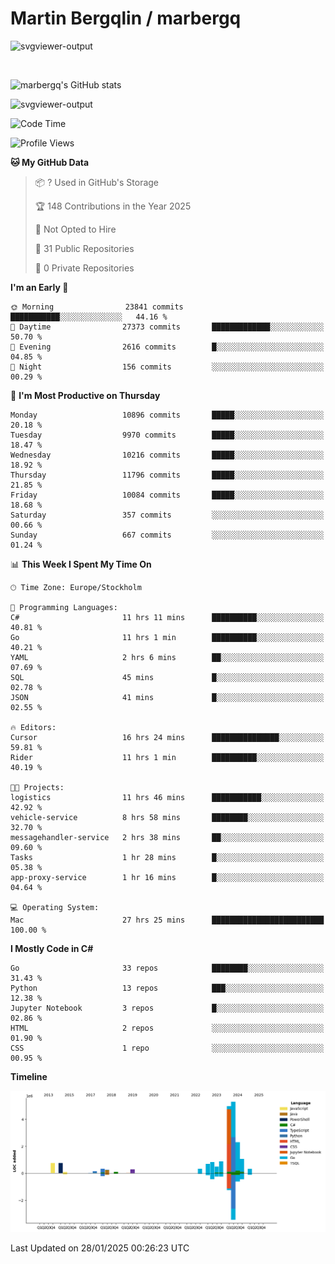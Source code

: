 # Martin Bergqlin / marbergq

![svgviewer-output](https://user-images.githubusercontent.com/2405410/206014777-22d41ecb-c24f-421d-b7d9-bba2cb5bb0de.svg)

<br>

<!--- [![Martin's Week](https://github-readme-stats.vercel.app/api/wakatime?username=marbergq&theme=dark)](https://github.com/anuraghazra/github-readme-stats) -->

![marbergq's GitHub stats](https://github-readme-stats.vercel.app/api?username=marbergq&count_private=true&show_icons=true)

![svgviewer-output](https://wakatime.com/badge/user/3f0a2069-6683-4e19-9a4a-7d21ea815067.svg)

<!--START_SECTION:waka-->
![Code Time](http://img.shields.io/badge/Code%20Time-4%2C757%20hrs%2014%20mins-blue)

![Profile Views](http://img.shields.io/badge/Profile%20Views-0-blue)

**🐱 My GitHub Data** 

> 📦 ? Used in GitHub's Storage 
 > 
> 🏆 148 Contributions in the Year 2025
 > 
> 🚫 Not Opted to Hire
 > 
> 📜 31 Public Repositories 
 > 
> 🔑 0 Private Repositories 
 > 
**I'm an Early 🐤** 

```text
🌞 Morning                23841 commits       ███████████░░░░░░░░░░░░░░   44.16 % 
🌆 Daytime                27373 commits       █████████████░░░░░░░░░░░░   50.70 % 
🌃 Evening                2616 commits        █░░░░░░░░░░░░░░░░░░░░░░░░   04.85 % 
🌙 Night                  156 commits         ░░░░░░░░░░░░░░░░░░░░░░░░░   00.29 % 
```
📅 **I'm Most Productive on Thursday** 

```text
Monday                   10896 commits       █████░░░░░░░░░░░░░░░░░░░░   20.18 % 
Tuesday                  9970 commits        █████░░░░░░░░░░░░░░░░░░░░   18.47 % 
Wednesday                10216 commits       █████░░░░░░░░░░░░░░░░░░░░   18.92 % 
Thursday                 11796 commits       █████░░░░░░░░░░░░░░░░░░░░   21.85 % 
Friday                   10084 commits       █████░░░░░░░░░░░░░░░░░░░░   18.68 % 
Saturday                 357 commits         ░░░░░░░░░░░░░░░░░░░░░░░░░   00.66 % 
Sunday                   667 commits         ░░░░░░░░░░░░░░░░░░░░░░░░░   01.24 % 
```


📊 **This Week I Spent My Time On** 

```text
🕑︎ Time Zone: Europe/Stockholm

💬 Programming Languages: 
C#                       11 hrs 11 mins      ██████████░░░░░░░░░░░░░░░   40.81 % 
Go                       11 hrs 1 min        ██████████░░░░░░░░░░░░░░░   40.21 % 
YAML                     2 hrs 6 mins        ██░░░░░░░░░░░░░░░░░░░░░░░   07.69 % 
SQL                      45 mins             █░░░░░░░░░░░░░░░░░░░░░░░░   02.78 % 
JSON                     41 mins             █░░░░░░░░░░░░░░░░░░░░░░░░   02.55 % 

🔥 Editors: 
Cursor                   16 hrs 24 mins      ███████████████░░░░░░░░░░   59.81 % 
Rider                    11 hrs 1 min        ██████████░░░░░░░░░░░░░░░   40.19 % 

🐱‍💻 Projects: 
logistics                11 hrs 46 mins      ███████████░░░░░░░░░░░░░░   42.92 % 
vehicle-service          8 hrs 58 mins       ████████░░░░░░░░░░░░░░░░░   32.70 % 
messagehandler-service   2 hrs 38 mins       ██░░░░░░░░░░░░░░░░░░░░░░░   09.60 % 
Tasks                    1 hr 28 mins        █░░░░░░░░░░░░░░░░░░░░░░░░   05.38 % 
app-proxy-service        1 hr 16 mins        █░░░░░░░░░░░░░░░░░░░░░░░░   04.64 % 

💻 Operating System: 
Mac                      27 hrs 25 mins      █████████████████████████   100.00 % 
```

**I Mostly Code in C#** 

```text
Go                       33 repos            ████████░░░░░░░░░░░░░░░░░   31.43 % 
Python                   13 repos            ███░░░░░░░░░░░░░░░░░░░░░░   12.38 % 
Jupyter Notebook         3 repos             █░░░░░░░░░░░░░░░░░░░░░░░░   02.86 % 
HTML                     2 repos             ░░░░░░░░░░░░░░░░░░░░░░░░░   01.90 % 
CSS                      1 repo              ░░░░░░░░░░░░░░░░░░░░░░░░░   00.95 % 
```



**Timeline**

![Lines of Code chart](https://raw.githubusercontent.com/marbergq/marbergq/main/assets/bar_graph.png)


 Last Updated on 28/01/2025 00:26:23 UTC
<!--END_SECTION:waka-->
